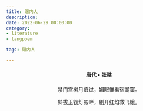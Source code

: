 ```yaml
---
title: 赠内人
description:
date: 2022-06-29 00:00:00
category:
- literature
- tangpoem

tags: 赠内人

---
```


<div id="poem-author">
唐代 • 张祜
</div>
<div id="poem-body">
<p class="poem-paragraph">禁门宫树月痕过，媚眼惟看宿鹭窠。</p>
<p class="poem-paragraph">斜拔玉钗灯影畔，剔开红焰救飞蛾。</p>

</div>

<style>

#poem-author {
    width: 100%;
    text-align: center;
    margin: 20px 0;
    font-weight: bold;
}
#poem-body {
    width: 100%;
    text-align: center;
}
.poem-paragraph {
    font-family: "仿宋"
}

</style>